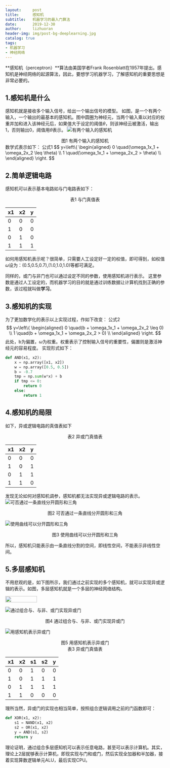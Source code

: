 ```yaml
---
layout:     post
title:      感知机
subtitle:   机器学习的最入门算法
date:       2019-12-30
author:     lizhuoran
header-img: img/post-bg-deeplearning.jpg
catalog: true
tags:
- 机器学习
- 神经网络
---
```


**感知机（perceptron）**算法由美国学者Frank Rosenblatt在1957年提出。感知机是神经网络的起源算法，因此，要想学习机器学习，了解感知机的重要思想是非常必要的。

## 1.感知机是什么
感知机就是接收多个输入信号，给出一个输出信号的模型。
如图，是一个有两个输入，一个输出的最基本的感知机。图中圆圈为神经元，当两个输入乘以对应的权重并加和进入该神经元后，如果值大于设定的阈值$\theta$，则该神经云被激活，输出1，否则输出0，阈值用$\theta$表示。
![有两个输入的感知机](https://raw.githubusercontent.com/lizhuoranget/pictures/master/7901577959743_.jpg)

<center>图1 有两个输入的感知机</center>数学式表示如下：
公式1 
$$
y=\left\{
\begin{aligned}
0 \quad(\omega_1x_1 + \omega_2x_2 \leq \theta) \\
1 \quad(\omega_1x_1 + \omega_2x_2 > \theta) \\
\end{aligned}
\right.
$$

## 2.简单逻辑电路
感知机可以表示基本电路如与门电路表如下：

<center>表1 与门真值表</center>

|x1|x2|y|
|-|-|-|
|0|0|0|
|1|0|0|
|0|1|0|
|1|1|1|

如何用感知机表示呢？很简单，只需要人工设定好一定的权值，即可得到，如权值$\omega$设为：(0.5,0.5,0.7),(1.0,1.0,1.0)等都可满足。

同样的，或门与非门也可以通过设定不同的参数，使用感知机进行表示。
这里参数是通过人工设定的，而机器学习的目的就是通过训练数据让计算机找到正确的参数，该过程就叫做**学习**。

## 3.感知机的实现
为了更加数学化的表示以上实现过程，作如下改变：
公式2
$$
y=\left\{
\begin{aligned}
0 \quad(b + \omega_1x_1 + \omega_2x_2 \leq 0) \\
1 \quad(b + \omega_1x_1 + \omega_2x_2 > 0) \\
\end{aligned}
\right.
$$
此处，b为偏置，$\omega​$为权重。权重表示了控制输入信号的重要性，偏置则是激活神经元的容易程度。
实现形式如下：

```python
def AND(x1, x2):
	x = np.array([x1, x2])
	w = np.array([0.5, 0.5])
	b = -0.7
	tmp = np.sum(w*x) + b
	if tmp <= 0:
		return 0
	else:
		return 1
```

## 4.感知机的局限
如下，异或逻辑电路的真值表如下

<center>表2 异或门真值表</center>

|x1|x2|y|
|-|-|-|
|0|0|0|
|1|0|1|
|0|1|1|
|1|1|0|
发现无论如何对感知机调参，感知机都无法实现异或逻辑电路的表示。
![可否通过一条直线分开圆形和三角](https://raw.githubusercontent.com/lizhuoranget/pictures/master/7921577959745_.jpg)

<center>图2 可否通过一条直线分开圆形和三角</center>

![使用曲线可以分开圆形和三角](https://raw.githubusercontent.com/lizhuoranget/pictures/master/7911577959744_.jpg)

<center>图3 使用曲线可以分开圆形和三角</center>

所以，感知机只能表示由一条直线分割的空间，即线性空间，不能表示非线性空间。

## 5.多层感知机
不用悲观的是，如下图所示，我们通过之前实现的多个感知机，就可以实现异或逻辑的表示。如图，多层感知机就是一个多层的神经网络结构。

<img src="https://raw.githubusercontent.com/lizhuoranget/pictures/master/7941577959747_.jpg" width="100" height="20" />

![通过组合与、与非、或门实现异或门](https://raw.githubusercontent.com/lizhuoranget/pictures/master/7941577959747_.jpg) 

<center>图4 通过组合与、与非、或门实现异或门</center> 

![用感知机表示异或门](https://raw.githubusercontent.com/lizhuoranget/pictures/master/7951577959748_.jpg)

<center>图5 用感知机表示异或门</center>

<center>表3 异或门真值表</center>

|x1|x2|s1|s2|y|
|-|-|-|-|-|
|0|0|1|0|0|
|1|0|1|1|1|
|0|1|1|1|1|
|1|1|0|0|0|
理所当然，异或门的实现也相当简单，按照组合逻辑调用之前的门函数即可：
```python
def XOR(x1, x2):
	s1 = NAND(x1, x2)
	s2 = OR(x1, x2)
	y = AND(s1, s2)
	return y
```

理论证明，通过组合多层感知机可以表示任意电路，甚至可以表示计算机。其实，理论上2层就够表示计算机，即现实现与门和或门，然后实现全加器和半加器，接着实现算数逻辑单元ALU，最后实现CPU。
